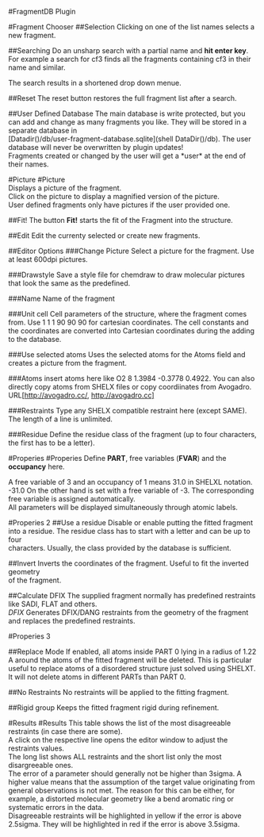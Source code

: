 #FragmentDB Plugin

#Fragment Chooser
##Selection
Clicking on one of the list names selects a new fragment.

##Searching
Do an unsharp search with a partial name and **hit enter key**. 
For example a search for cf3 finds all the fragments containing cf3 in their 
name and similar.  

The search results in a shortened drop down menue.
  
##Reset
The reset button restores the full fragment list after a search.
  
##User Defined Database
The main database is write protected, but you can add and change as many 
fragments you like. They will be stored in a separate database in  
[Datadir()/db/user-fragment-database.sqlite](shell DataDir()/db). 
The user database will never be overwritten by plugin updates!  
Fragments created or changed by the user will get a \*user\* at the end of their names.  
    

#Picture
#Picture    
Displays a picture of the fragment.   
Click on the picture to display a magnified version of the picture.  
User defined fragments only have pictures if the user provided one.

##Fit!
The button <b>Fit!</b> starts the fit of the Fragment into the structure. 

##Edit
Edit the currenty selected or create new fragments.

##Editor Options
###Change Picture
Select a picture for the fragment. Use at least 600dpi pictures.
  
###Drawstyle
Save a style file for chemdraw to draw molecular pictures that look 
the same as the predefined.
 
###Name
Name of the fragment

###Unit cell 
Cell parameters of the structure, where the fragment comes from. 
Use 1 1 1 90 90 90 for cartesian coordinates. The cell constants and the 
coordinates are converted into Cartesian coordinates during the adding to 
the database.

###Use selected atoms
Uses the selected atoms for the Atoms field and creates a picture from the 
fragment.

###Atoms 
insert atoms here like O2  8  1.3984  -0.3778   0.4922. You can also 
directly copy atoms from SHELX files or copy coordiinates from Avogadro. 
URL[http://avogadro.cc/, http://avogadro.cc]

###Restraints
Type any SHELX compatible restraint here (except SAME). 
The length of a line is unlimited.

###Residue
Define the residue class of the fragment (up to four characters, the first has to be a letter). 




#Properies
#Properies 
Define **PART**, free variables (**FVAR**) and the **occupancy** here. 
  
A free variable of 3 and an occupancy of 1 means 31.0 in SHELXL notation. 
-31.0 On the other hand is set with a free variable of -3. The corresponding free
variable is assigned automatically.  
All parameters will be displayed simultaneously through atomic labels.

#Properies 2
##Use a residue 
Disable or enable putting the fitted fragment into a residue. 
The residue class has to start with a letter and can be up to four  
characters. Usually, the class provided by the database is sufficient.

##Invert
Inverts the coordinates of the fragment. Useful to fit the inverted geometry  
of the fragment.

##Calculate DFIX
The supplied fragment normally has predefined restraints like 
SADI, FLAT and others.  
*DFIX* Generates DFIX/DANG restraints from the geometry of the fragment and 
replaces the predefined restraints. 



#Properies 3

##Replace Mode
If enabled, all atoms inside PART 0 lying in a radius of 1.22 A around the 
atoms of the fitted fragment will be deleted. This is particular useful to 
replace atoms of a disordered structure just solved using SHELXT.  
It will not delete atoms in different PARTs than PART 0. 


##No Restraints
No restraints will be applied to the fitting fragment.


##Rigid group
Keeps the fitted fragment rigid during refinement.

#Results
#Results
This table shows the list of the most disagreeable restraints (in case there are some).  
A click on the respective line opens the editor window to adjust the restraints values.  
The long list shows ALL restraints and the short list only the most disargreeable ones.  
The error of a parameter should generally not be higher than 3sigma. A higher 
value means that the assumption of the target value originating from 
general observations is not met. The reason for this can be either, for 
example, a distorted molecular geometry like a bend aromatic ring or 
systematic errors in the data.  
Disagreeable restraints will be highlighted in yellow if the error is above 
2.5sigma. They will be highlighted in red if the error is above 3.5sigma. 
